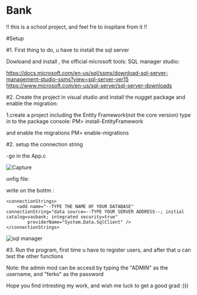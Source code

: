 # Bank
!! this is a school project, and feel fre to inspitare from it !!

#Setup

#1. First thing to do, u have to install the sql server

Dowloand and install , the official microsoft tools:
SQL manager studio:


https://docs.microsoft.com/en-us/sql/ssms/download-sql-server-management-studio-ssms?view=sql-server-ver15
https://www.microsoft.com/en-us/sql-server/sql-server-downloads

#2. Create the project in visual studio and install the nugget package and enable the migration:

1.create a project including the Entity Framework(not the core version)
type in to the package console: 
PM> install-EntityFramework

and enable the migrations
PM> enable-migrations

#2. setup the connection string

-go in the App.c

![Capture](https://user-images.githubusercontent.com/78962708/151858608-c926f3e7-2255-4d56-9b38-3febc7505acf.JPG)


onfig file:

write on the bottm : 

    <connectionStrings>
        <add name="--TYPE THE NAME OF YOUR DATABASE" connectionString="data source=--TYPE YOUR SERVER ADDRESS--; initial catalog=vasbank; integrated security=true"
            providerName="System.Data.SqlClient" />
    </connectionStrings>
    
 ![sql manager](https://user-images.githubusercontent.com/78962708/151858565-b791c20c-574f-4a35-8f29-3eb01ce821e4.JPG)

    
#3. Run the program, first time u have to register users, and after that u can test the other functions

Note: the admin mod can be accesd by typing the "ADMIN" as the username, and "ferko" as the password


Hope you find intresting my work, and wish me luck to get a good grad :)))
